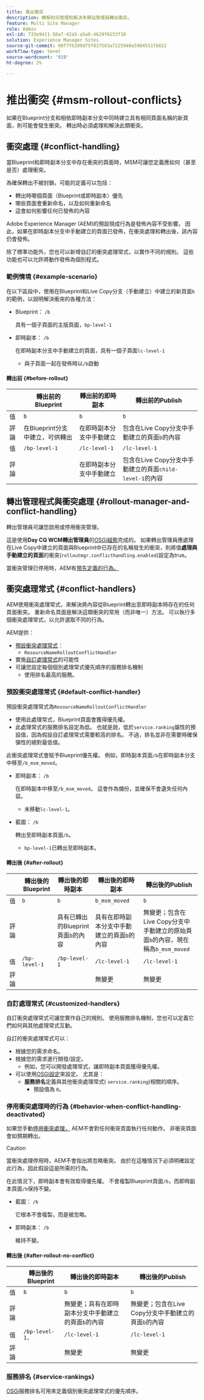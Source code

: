 ```yaml
---
title: 推出衝突
description: 瞭解如何管理和解決多網站管理員轉出衝突。
feature: Multi Site Manager
role: Admin
exl-id: 733e9411-50a7-42a5-a5a8-4629f6153f10
solution: Experience Manager Sites
source-git-commit: 90f7f6209df5f837583a7225940a5984551f6622
workflow-type: tm+mt
source-wordcount: '919'
ht-degree: 2%

---
```


# 推出衝突 {#msm-rollout-conflicts}

如果在Blueprint分支和相依即時副本分支中同時建立具有相同頁面名稱的新頁面，則可能會發生衝突。 轉出時必須處理和解決此類衝突。

## 衝突處理 {#conflict-handling}

當Blueprint和即時副本分支中存在衝突的頁面時，MSM可讓您定義應如何（甚至是否）處理衝突。

為確保轉出不被封鎖，可能的定義可以包括：

* 轉出時哪個頁面（Blueprint或即時副本）優先
* 哪些頁面會重新命名，以及如何重新命名
* 這會如何影響任何已發佈的內容

Adobe Experience Manager (AEM)的預設現成行為是發佈內容不受影響。 因此，如果在即時副本分支中手動建立的頁面已發佈，在衝突處理和轉出後，該內容仍會發佈。

除了標準功能外，您也可以新增自訂的衝突處理常式，以實作不同的規則。 這些功能也可以允許將動作發佈為個別程式。

### 範例情境 {#example-scenario}

在以下區段中，使用在Blueprint和Live Copy分支（手動建立）中建立的新頁面`b`的範例，以說明解決衝突的各種方法：

* Blueprint： `/b`

  具有一個子頁面的主版頁面，`bp-level-1`

* 即時副本： `/b`

  在即時副本分支中手動建立的頁面，具有一個子頁面`lc-level-1`

   * 與子頁面一起在發佈時以`/b`啟動

#### 轉出前 {#before-rollout}

|  | 轉出前的Blueprint | 轉出前的即時副本 | 轉出前的Publish |
|---|---|---|---|
| 值 | `b` | `b` | `b` |
| 評論 | 在Blueprint分支中建立，可供轉出 | 在即時副本分支中手動建立 | 包含在Live Copy分支中手動建立的頁面`b`的內容 |
| 值 | `/bp-level-1` | `/lc-level-1` | `/lc-level-1` |
| 評論 |  | 在即時副本分支中手動建立 | 包含在Live Copy分支中手動建立的頁面`child-level-1`的內容 |

## 轉出管理程式與衝突處理 {#rollout-manager-and-conflict-handling}

轉出管理員可讓您啟用或停用衝突管理。

這是使用&#x200B;**Day CQ WCM轉出管理員**&#x200B;的[OSGi組態](/help/implementing/deploying/configuring-osgi.md)完成的。 如果轉出管理員應處理在Live Copy中建立的頁面與Blueprint中已存在的名稱發生的衝突，則將值&#x200B;**處理與手動建立的頁面**&#x200B;的衝突(`rolloutmgr.conflicthandling.enabled`)設定為true。

當衝突管理已停用時，AEM有[預先定義的行為。](#behavior-when-conflict-handling-deactivated)

## 衝突處理常式 {#conflict-handlers}

AEM使用衝突處理常式，來解決將內容從Blueprint轉出至即時副本時存在的任何頁面衝突。 重新命名頁面是解決這類衝突的常用（而非唯一）方法。 可以執行多個衝突處理常式，以允許選取不同的行為。

AEM提供：

* [預設衝突處理常式](#default-conflict-handler)：
   * `ResourceNameRolloutConflictHandler`
* 實施[自訂處理常式](#customized-handlers)的可能性
* 可讓您設定每個個別處理常式優先順序的服務排名機制
   * 使用排名最高的服務。

### 預設衝突處理常式 {#default-conflict-handler}

預設衝突處理常式為`ResourceNameRolloutConflictHandler`

* 使用此處理常式，Blueprint頁面會獲得優先權。
* 此處理常式的服務排名設定為低。 也就是說，低於`service.ranking`屬性的預設值，因為假設自訂處理常式需要較高的排名。 不過，排名並非在需要時確保彈性的絕對最低值。

此衝突處理常式會賦予Blueprint優先權。 例如，即時副本頁面`/b`在即時副本分支中移至`/b_msm_moved`。

* 即時副本： `/b`

  在即時副本中移至`/b_msm_moved`。 這會作為備份，並確保不會遺失任何內容。

   * 未移動`lc-level-1`。

* 藍圖： `/b`

  轉出至即時副本頁面`/b`。

   * `bp-level-1`已轉出至即時副本。

#### 轉出後 {#after-rollout}

|  | 轉出後的Blueprint | 轉出後的即時副本 | 轉出後的即時副本 | 轉出後的Publish |
|---|---|---|---|---|
| 值 | `b` | `b` | `b_msm_moved` | `b` |
| 評論 |  | 具有已轉出的Blueprint頁面`b`的內容 | 具有在即時副本分支中手動建立的頁面`b`的內容 | 無變更；包含在Live Copy分支中手動建立的原始頁面`b`的內容，現在稱為`b_msm_moved` |
| 值 | `/bp-level-1` | `/bp-level-1` | `/lc-level-1` | `/lc-level-1` |
| 評論 |  |  | 無變更 | 無變更 |

### 自訂處理常式 {#customized-handlers}

自訂衝突處理常式可讓您實作自己的規則。 使用服務排名機制，您也可以定義它們如何與其他處理常式互動。

自訂的衝突處理常式可以：

* 根據您的需求命名。
* 根據您的需求進行開發/設定。
   * 例如，您可以開發處理常式，讓即時副本頁面獲得優先權。
* 可以使用[OSGi設定](/help/implementing/deploying/configuring-osgi.md)來設定。 尤其是：
   * **服務排名**&#x200B;定義與其他衝突處理常式( `service.ranking`)相關的順序。
      * 預設值為 `0`。

### 停用衝突處理時的行為 {#behavior-when-conflict-handling-deactivated}

如果您手動[停用衝突處理，](#rollout-manager-and-conflict-handling) AEM不會對任何衝突頁面執行任何動作。 非衝突頁面會如預期轉出。

>[!CAUTION]
>
>當衝突處理停用時，AEM不會指出將忽略衝突。 由於在這種情況下必須明確設定此行為，因此假設這是所需的行為。

在此情況下，即時副本會有效取得優先權。 不會複製Blueprint頁面`/b`，而即時副本頁面`/b`保持不變。

* 藍圖： `/b`

  它根本不會複製，而是被忽略。

* 即時副本： `/b`

  維持不變。

#### 轉出後 {#after-rollout-no-conflict}

|  | 轉出後的Blueprint | 轉出後的即時副本 | 轉出後的Publish |
|---|---|---|---|
| 值 | `b` | `b` | `b` |
| 評論 |  | 無變更；具有在即時副本分支中手動建立的頁面`b`的內容 | 無變更；包含在Live Copy分支中手動建立的頁面`b`的內容 |
| 值 | `/bp-level-1,` | `/lc-level-1` | `/lc-level-1` |
| 評論 |  | 無變更 | 無變更 |

### 服務排名 {#service-rankings}

[OSGi](https://www.osgi.org/)服務排名可用來定義個別衝突處理常式的優先順序。
